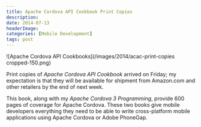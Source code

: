 ```yaml
---
title: Apache Cordova API Cookbook Print Copies
description: 
date: 2014-07-13
headerImage: 
categories: [Mobile Development]
tags: post
---
```


![Apache Cordova API Cookbooks](/images/2014/acac-print-copies cropped-150.png)

Print copies of *Apache Cordova API Cookbook* arrived on Friday; my expectation is that they will be available for shipment from Amazon.com and other retailers by the end of next week.

This book, along with my *Apache Cordova 3 Programming*, provide 600 pages of coverage for Apache Cordova. These two books give mobile developers everything they need to be able to write cross-platform mobile applications using Apache Cordova or Adobe PhoneGap.